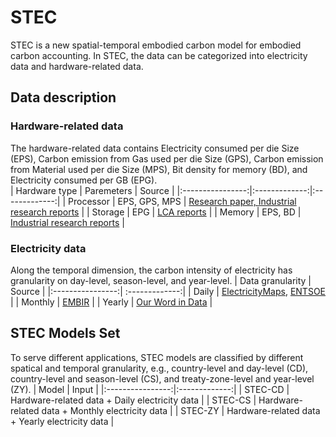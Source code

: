 # STEC
STEC is a new spatial-temporal embodied carbon model for embodied carbon accounting. In STEC, the data can be categorized into electricity data and hardware-related data.
## Data description
### Hardware-related data
The hardware-related data contains Electricity consumed per die Size (EPS), Carbon emission from Gas used per die Size (GPS), Carbon emission from Material used per die Size (MPS), Bit density for memory (BD), and Electricity consumed per GB (EPG).  
| Hardware type   | Paremeters | Source |
|:----------------:|:-------------:|:-------------:|
|   Processor  | EPS, GPS, MPS       | [Research paper, ](https://doi.org/10.1109/IEDM13553.2020.9372004) [Industrial research reports](https://link.springer.com/book/10.1007/978-1-4419-9988-7)     | 
| Storage |  EPG          | [LCA reports](https://www.seagate.com/gb/en/esg/planet/product-sustainability/)       | 
|   Memory  | EPS, BD    |  [Industrial research reports](https://www.flashmemorysummit.com/English/Collaterals/Proceedings/2017/20170808_FR12_Choe.pdf)       | 

### Electricity data
Along the temporal dimension, the carbon intensity of electricity has granularity on day-level, season-level, and year-level. 
| Data granularity  | Source |
|:----------------:| :-------------:|
|   Daily | [ElectricityMaps](https://app.electricitymaps.com/map), [ENTSOE](https://transparency.entsoe.eu/dashboard/show?loggedUserIsPrivileged=false)  |
| Monthly     |  [EMBIR](https://ember-climate.org/countries-and-regions/) |
|   Yearly   |   [Our Word in Data](https://ourworldindata.org/grapher/carbon-intensity-electricity?tab=chart)  |

## STEC Models Set
To serve different applications, STEC models are classified by different spatical and temporal granularity, e.g., country-level and day-level (CD), country-level and season-level (CS), and treaty-zone-level and year-level (ZY).
|   Model  | Input | 
|:----------------:|:-------------:|
| STEC-CD |      Hardware-related data +  Daily electricity data  | 
|  STEC-CS  |    Hardware-related data +  Monthly electricity data   | 
|  STEC-ZY  |    Hardware-related data +  Yearly electricity data   | 



